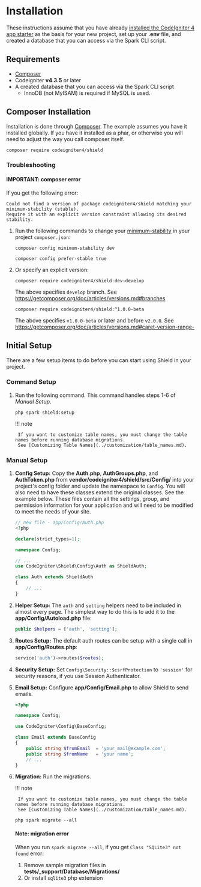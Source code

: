 # Installation

These instructions assume that you have already [installed the CodeIgniter 4 app starter](https://codeigniter.com/user_guide/installation/installing_composer.html) as the basis for your new project, set up your **.env** file, and created a database that you can access via the Spark CLI script.

## Requirements

- [Composer](https://getcomposer.org)
- Codeigniter **v4.3.5** or later
- A created database that you can access via the Spark CLI script
  - InnoDB (not MyISAM) is required if MySQL is used.

## Composer Installation

Installation is done through [Composer](https://getcomposer.org). The example assumes you have it installed globally.
If you have it installed as a phar, or otherwise you will need to adjust the way you call composer itself.

```console
composer require codeigniter4/shield
```

### Troubleshooting

#### IMPORTANT: composer error

If you get the following error:

```console
Could not find a version of package codeigniter4/shield matching your minimum-stability (stable).
Require it with an explicit version constraint allowing its desired stability.
```

1. Run the following commands to change your [minimum-stability](https://getcomposer.org/doc/articles/versions.md#minimum-stability) in your project `composer.json`:

    ```console
    composer config minimum-stability dev
    ```
    ```console
    composer config prefer-stable true
    ```

2. Or specify an explicit version:

    ```console
    composer require codeigniter4/shield:dev-develop
    ```

    The above specifies `develop` branch.
    See <https://getcomposer.org/doc/articles/versions.md#branches>

    ```console
    composer require codeigniter4/shield:^1.0.0-beta
    ```

    The above specifies `v1.0.0-beta` or later and before `v2.0.0`.
    See <https://getcomposer.org/doc/articles/versions.md#caret-version-range->

## Initial Setup

There are a few setup items to do before you can start using Shield in
your project.

### Command Setup

1. Run the following command. This command handles steps 1-6 of *Manual Setup*.

    ```console
    php spark shield:setup
    ```

    !!! note

        If you want to customize table names, you must change the table names before running database migrations.
        See [Customizing Table Names](../customization/table_names.md).

### Manual Setup

1. **Config Setup:**
   Copy the **Auth.php**, **AuthGroups.php**, and **AuthToken.php** from **vendor/codeigniter4/shield/src/Config/** into your project's config folder and update the namespace to `Config`. You will also need to have these classes extend the original classes. See the example below. These files contain all the settings, group, and permission information for your application and will need to be modified to meet the needs of your site.

    ```php
    // new file - app/Config/Auth.php
    <?php

    declare(strict_types=1);

    namespace Config;

    // ...
    use CodeIgniter\Shield\Config\Auth as ShieldAuth;

    class Auth extends ShieldAuth
    {
        // ...
    }
    ```

2. **Helper Setup:**
   The `auth` and `setting` helpers need to be included in almost every page.
   The simplest way to do this is to add it to the **app/Config/Autoload.php** file:

    ```php
    public $helpers = ['auth', 'setting'];
    ```

3. **Routes Setup:**
   The default auth routes can be setup with a single call in **app/Config/Routes.php**:

    ```php
    service('auth')->routes($routes);
    ```

4. **Security Setup:**
   Set `Config\Security::$csrfProtection` to `'session'` for security reasons, if you use Session Authenticator.

5. **Email Setup:**
   Configure **app/Config/Email.php** to allow Shield to send emails.

    ```php
    <?php

    namespace Config;

    use CodeIgniter\Config\BaseConfig;

    class Email extends BaseConfig
    {
        public string $fromEmail  = 'your_mail@example.com';
        public string $fromName   = 'your name';
        // ...
    }
    ```

6. **Migration:**
   Run the migrations.

    !!! note

        If you want to customize table names, you must change the table names before running database migrations.
        See [Customizing Table Names](../customization/table_names.md).

    ```console
    php spark migrate --all
    ```

    #### Note: migration error

    When you run `spark migrate --all`, if you get `Class "SQLite3" not found` error:

    1. Remove sample migration files in **tests/_support/Database/Migrations/**
    2. Or install `sqlite3` php extension
